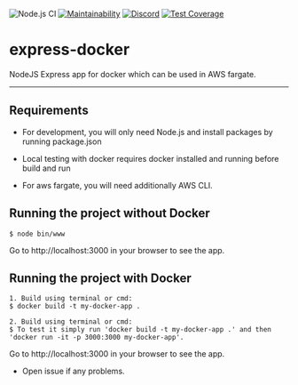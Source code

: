 ![Node.js CI](https://github.com/hammadkhokhar/express-docker/workflows/Node.js%20CI/badge.svg) [![Maintainability](https://api.codeclimate.com/v1/badges/055992c8756b80cdf19c/maintainability)](https://codeclimate.com/github/hammadkhokhar/express-docker/maintainability) [![Discord](https://img.shields.io/discord/729297013329494107.svg?label=&logo=discord&logoColor=ffffff&color=7389D8&labelColor=6A7EC2)](https://discord.gg/vVxAmp2) 
[![Test Coverage](https://api.codeclimate.com/v1/badges/055992c8756b80cdf19c/test_coverage)](https://codeclimate.com/github/hammadkhokhar/express-docker/test_coverage)

# express-docker  
NodeJS Express app for docker which can be used in AWS fargate.

---
## Requirements

  - For development, you will only need Node.js and install packages by running package.json

  - Local testing with docker requires docker installed and running before build and run

  - For aws fargate, you will need additionally AWS CLI.

## Running the project without Docker

    $ node bin/www
    
Go to http://localhost:3000 in your browser to see the app.    
    
## Running the project with Docker

    1. Build using terminal or cmd:
    $ docker build -t my-docker-app . 
    
    2. Build using terminal or cmd:
    $ To test it simply run 'docker build -t my-docker-app .' and then 'docker run -it -p 3000:3000 my-docker-app'. 
    
Go to http://localhost:3000 in your browser to see the app.

  - Open issue if any problems.

    
